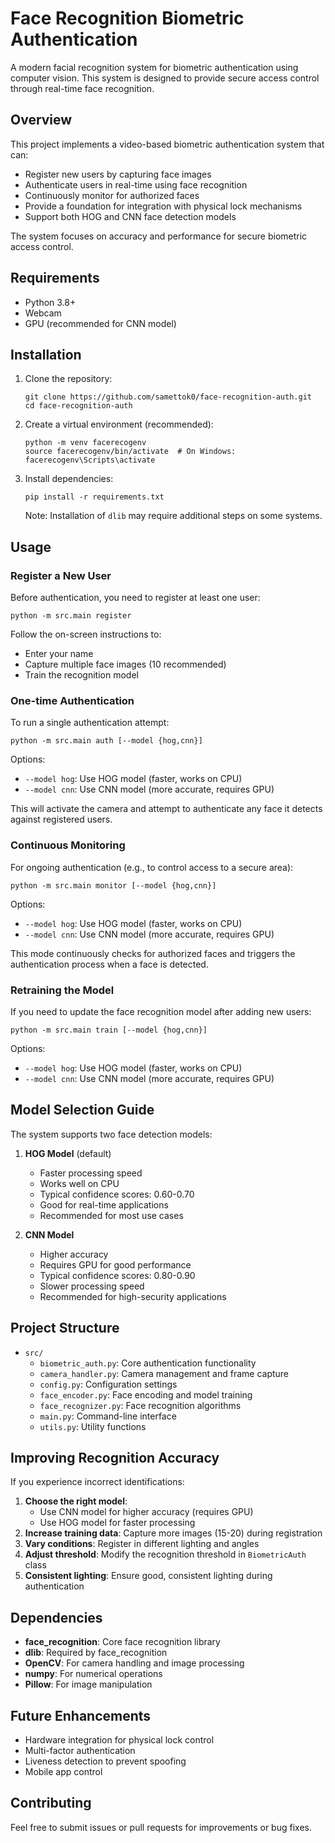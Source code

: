 # Face Recognition Biometric Authentication

A modern facial recognition system for biometric authentication using computer vision. This system is designed to provide secure access control through real-time face recognition.

## Overview

This project implements a video-based biometric authentication system that can:
- Register new users by capturing face images
- Authenticate users in real-time using face recognition
- Continuously monitor for authorized faces
- Provide a foundation for integration with physical lock mechanisms
- Support both HOG and CNN face detection models

The system focuses on accuracy and performance for secure biometric access control.

## Requirements

- Python 3.8+
- Webcam
- GPU (recommended for CNN model)

## Installation

1. Clone the repository:
   ```
   git clone https://github.com/samettok0/face-recognition-auth.git
   cd face-recognition-auth
   ```

2. Create a virtual environment (recommended):
   ```
   python -m venv facerecogenv
   source facerecogenv/bin/activate  # On Windows: facerecogenv\Scripts\activate
   ```

3. Install dependencies:
   ```
   pip install -r requirements.txt
   ```

   Note: Installation of `dlib` may require additional steps on some systems.

## Usage

### Register a New User

Before authentication, you need to register at least one user:

```
python -m src.main register
```

Follow the on-screen instructions to:
- Enter your name
- Capture multiple face images (10 recommended)
- Train the recognition model

### One-time Authentication

To run a single authentication attempt:

```
python -m src.main auth [--model {hog,cnn}]
```

Options:
- `--model hog`: Use HOG model (faster, works on CPU)
- `--model cnn`: Use CNN model (more accurate, requires GPU)

This will activate the camera and attempt to authenticate any face it detects against registered users.

### Continuous Monitoring

For ongoing authentication (e.g., to control access to a secure area):

```
python -m src.main monitor [--model {hog,cnn}]
```

Options:
- `--model hog`: Use HOG model (faster, works on CPU)
- `--model cnn`: Use CNN model (more accurate, requires GPU)

This mode continuously checks for authorized faces and triggers the authentication process when a face is detected.

### Retraining the Model

If you need to update the face recognition model after adding new users:

```
python -m src.main train [--model {hog,cnn}]
```

Options:
- `--model hog`: Use HOG model (faster, works on CPU)
- `--model cnn`: Use CNN model (more accurate, requires GPU)

## Model Selection Guide

The system supports two face detection models:

1. **HOG Model** (default)
   - Faster processing speed
   - Works well on CPU
   - Typical confidence scores: 0.60-0.70
   - Good for real-time applications
   - Recommended for most use cases

2. **CNN Model**
   - Higher accuracy
   - Requires GPU for good performance
   - Typical confidence scores: 0.80-0.90
   - Slower processing speed
   - Recommended for high-security applications

## Project Structure

- `src/`
  - `biometric_auth.py`: Core authentication functionality
  - `camera_handler.py`: Camera management and frame capture
  - `config.py`: Configuration settings
  - `face_encoder.py`: Face encoding and model training
  - `face_recognizer.py`: Face recognition algorithms
  - `main.py`: Command-line interface
  - `utils.py`: Utility functions

## Improving Recognition Accuracy

If you experience incorrect identifications:

1. **Choose the right model**: 
   - Use CNN model for higher accuracy (requires GPU)
   - Use HOG model for faster processing
2. **Increase training data**: Capture more images (15-20) during registration
3. **Vary conditions**: Register in different lighting and angles
4. **Adjust threshold**: Modify the recognition threshold in `BiometricAuth` class
5. **Consistent lighting**: Ensure good, consistent lighting during authentication

## Dependencies

- **face_recognition**: Core face recognition library
- **dlib**: Required by face_recognition
- **OpenCV**: For camera handling and image processing
- **numpy**: For numerical operations
- **Pillow**: For image manipulation

## Future Enhancements

- Hardware integration for physical lock control
- Multi-factor authentication
- Liveness detection to prevent spoofing
- Mobile app control

## Contributing

Feel free to submit issues or pull requests for improvements or bug fixes.
